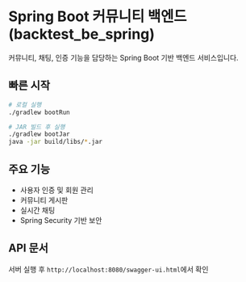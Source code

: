 # Spring Boot 커뮤니티 백엔드 (backtest_be_spring)

커뮤니티, 채팅, 인증 기능을 담당하는 Spring Boot 기반 백엔드 서비스입니다.

## 빠른 시작
```bash
# 로컬 실행
./gradlew bootRun

# JAR 빌드 후 실행
./gradlew bootJar
java -jar build/libs/*.jar
```

## 주요 기능
- 사용자 인증 및 회원 관리
- 커뮤니티 게시판
- 실시간 채팅
- Spring Security 기반 보안

## API 문서
서버 실행 후 `http://localhost:8080/swagger-ui.html`에서 확인